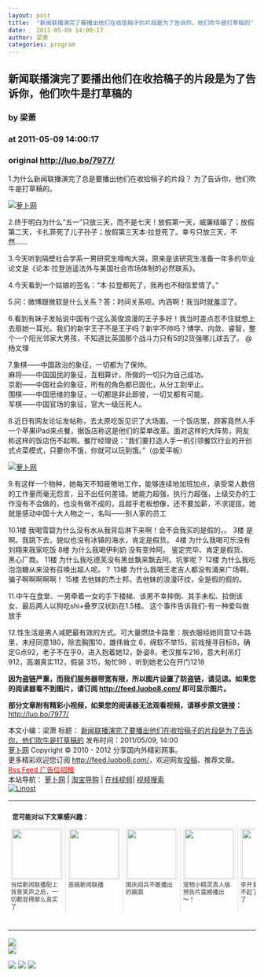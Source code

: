 ```yaml
---
layout: post
title:  "新闻联播演完了要播出他们在收拾稿子的片段是为了告诉你，他们吹牛是打草稿的"
date:   2011-05-09 14:00:17
author: 梁萧
categories: program
---
```


## 新闻联播演完了要播出他们在收拾稿子的片段是为了告诉你，他们吹牛是打草稿的
### by 梁萧
### at 2011-05-09 14:00:17
### original <http://luo.bo/7977/>

<p>1.为什么新闻联播演完了总是要播出他们在收拾稿子的片段？ 为了告诉你，他们吹牛是打草稿的。</p><p><a title="萝卜网" href="http://dulei.si/files/2011/05/08/752981ca3df60bdb475057f35423a48c.jpg"><img title="萝卜网" src="http://dulei.si/files/2011/05/08/752981ca3df60bdb475057f35423a48c.jpg" border="0" alt="萝卜网"></a></p><p>2.终于明白为什么“五一”只放三天，而不是七天！放假第一天，威廉结婚了；放假第二天，卡扎菲死了儿子孙子；放假第三天本·拉登死了。幸亏只放三天，不然……<span></span></p><p>3.今天听到隔壁社会学系一男研究生嚎啕大哭，原来是该研究生准备一年多的毕业论文是《论本·拉登逍遥法外与美国社会市场体制的必然联系》。</p><p>4.今天看到一个姑娘的签名：“本·拉登都死了，我再也不相信爱情了。”</p><p>5.问：微博跟微软是什么关系？答：时间关系呗。内涵啊！我当时就羞涩了。</p><p>6.看到有妹子发帖说中国有个这么英俊浪漫的王子多好！我当时差点忍不住就想上去扇她一耳光。我们的新宇王子不是王子吗？新宇不帅吗？博学、内敛、睿智，整个一个阳光邻家大男孩，不知道比英国那个战斗力只有5的2货强哪儿球去了。 @杨文理</p><p>7.象棋——中国政治的象征，一切都为了保帅。<br> 麻将——中国国民的象征，互相算计，所做的一切只为自己成功。<br> 京剧——中国社会的象征，所有的角色都已固化，从分工到举止。<br> 围棋——中国思维的象征，一切都是非此即彼，一切又都有可能。<br> 军棋——中国官场的象征，官大一级压死人。</p><p>8.近日有网友论坛发帖称，去太原吃饭见识了大场面。一个饭店里，顾客竟然人手一个苹果iPad来点餐，据饭店称这是他们的菜单改革。面对这样的大阵势，网友称这样的饭店伤不起啊。餐厅经理说：“我们要打造人手一机引领餐饮行业的开创式点菜模式，只要你不饿，你就可以玩到饿。”（@爱平板）</p><p><a title="萝卜网" href="http://dulei.si/files/2011/05/08/7141033fbce7f98e5d257f0513abac70.jpg"><img title="萝卜网" src="http://dulei.si/files/2011/05/08/7141033fbce7f98e5d257f0513abac70.jpg" border="0" alt="萝卜网"></a></p><p>9.有这样一个物种，她每天不知疲倦地工作，能够连续地加班加点，承受常人数倍的工作量而毫无怨言，且不出任何差错。她能力超强，执行力超强，上级交办的工作没有不会做的，也没有做不成的，且超乎老板想像，还不要加薪，不求提拔。她就是感动中国十大人物之一，名叫——别人家的员工</p><p>10.1楼 我喝雪碧为什么没有水从我背后淋下来啊！会不会我买的是假的。。 3楼 是啊。我跳下去，貌似也没有冰镇的海水，肯定是假货。 4楼 为什么我喝可乐没有刘翔来我家吃饭 8楼 为什么我喝伊利奶 没有变帅阿。 鉴定完毕、肯定是假货、 黑心厂商。 11楼 为什么我吃德芙没有黑丝飘来飘去阿。坑爹呢？ 12楼 为什么我吃泡泡糖从来没有召唤出超人呢。？ 13楼 为什么我喝王老吉人都没有涌来广场啊，骗子啊啊啊啊啊！ 15楼 去他妹的杰士邦，去他妹的浪漫环纹，全是假的假的。</p><p>11.中午在食堂、一男牵着一女的手下楼梯、该男不幸摔倒、其手未松、拉倒该女、最后两人以狗吃shi+叠罗汉状趴在1.5楼。 这个事件告诉我们-有一种爱叫做放手</p><p>12.性生活是男人减肥最有效的方式。可大量燃烧卡路里：脱衣服经她同意12卡路里，未经同意180，除去胸围10，雄伟耸立 6，绵软不举15，前戏搜寻目标8，确定G点92，老子不在乎0，进入抱着她12，卧姿8，老汉推车216，意大利吊灯912，高潮真实112，假装 315，匆忙98 ，听到她老公在开门1218</p><p><strong>因为盗链严重，而我们服务器带宽有限，所以图片设置了防盗链，请见谅。如果您的阅读器看不到图片，请订阅 <a href="http://feed.luobo8.com/">http://feed.luobo8.com/</a> 即可显示图片。</strong></p><p><strong>部分文章附有精彩小视频，如果您的阅读器无法观看视频，请移步原文链接：</strong> <a href="http://luo.bo/7977/" title="新闻联播演完了要播出他们在收拾稿子的片段是为了告诉你，他们吹牛是打草稿的">http://luo.bo/7977/</a></p> 本文小编：梁萧 标题： <a href="http://luo.bo/7977/" title="新闻联播演完了要播出他们在收拾稿子的片段是为了告诉你，他们吹牛是打草稿的">新闻联播演完了要播出他们在收拾稿子的片段是为了告诉你，他们吹牛是打草稿的</a> 发布时间：2011/05/09, 14:00 <br> <a href="http://luo.bo/" title="萝卜网 - 人人都是艺术家">萝卜网</a> Copyright ©   2010 - 2012 分享国内外精彩网事。<br> 更多精彩欢迎您订阅 <a href="http://feed.luobo8.com/">http://feed.luobo8.com/</a>，欢迎网友<a href="http://luo.bo/delivery/">投稿</a>、推荐文章。<br> <a href="http://luo.bo/contact/"><font color="red">Rss Feed 广告位招租</font></a><br> 本站导航： <a href="http://luo.bo/">萝卜网</a> | <a href="http://tao.luo.bo/">淘宝导购</a> | <a href="http://v2.luo.bo/">在线视频</a>| <a href="http://v.luo.bo/">视频搜索</a><br> <a href="http://zi.mu/linost" title="Linost"><img src="http://dulei.si/files/85fea6cdf7af3b325f3404657e6fde6e.gif" alt="Linost" border="0"></a><br><table cellspacing="0" cellpadding="3" border="0" style="clear:both"><tr><td colspan="5"><b><font size="-1" style="display:block!important;padding:20px 0 5px!important">您可能对以下文章感兴趣：</font></b></td></tr><tr><td width="106" valign="top" style="padding:5px!important;margin:0!important"> <a title="当给新闻联播配上背景笑声之后，一切都显得那么真实了" style="text-decoration:none!important" href="http://app.wumii.com/ext/redirect.htm?url=http%3A%2F%2Fluo.bo%2F7283%2F&amp;from=http%3A%2F%2Fluo.bo%2F7977%2F"> <img style="margin:0!important;padding:2px!important;border:1px solid #dddddd!important;width:100px!important;height:100px!important" src="http://static.wumii.com/site_images/2011/04/22/6166985.jpg" width="100px" height="100px"><br> <font size="-1" color="#333333" style="display:block!important;line-height:15px!important;width:106px!important;font:12px/15px arial!important;height:60px!important;margin:3px 0 0 0!important;padding:0!important;overflow:hidden!important">当给新闻联播配上背景笑声之后，一切都显得那么真实了</font> </a></td><td width="106" valign="top" style="padding:5px!important;margin:0!important;border-left:1px solid #dddddd!important"> <a title="恶搞新闻联播" style="text-decoration:none!important" href="http://app.wumii.com/ext/redirect.htm?url=http%3A%2F%2Fluo.bo%2F4648%2F&amp;from=http%3A%2F%2Fluo.bo%2F7977%2F"> <img style="margin:0!important;padding:2px!important;border:1px solid #dddddd!important;width:100px!important;height:100px!important" src="http://static.wumii.com/site_images/2011/01/29/2464264.jpg" width="100px" height="100px"><br> <font size="-1" color="#333333" style="display:block!important;line-height:15px!important;width:106px!important;font:12px/15px arial!important;height:60px!important;margin:3px 0 0 0!important;padding:0!important;overflow:hidden!important">恶搞新闻联播</font> </a></td><td width="106" valign="top" style="padding:5px!important;margin:0!important;border-left:1px solid #dddddd!important"> <a title="国庆阅兵不敢播出的画面" style="text-decoration:none!important" href="http://app.wumii.com/ext/redirect.htm?url=http%3A%2F%2Fluo.bo%2F178%2F&amp;from=http%3A%2F%2Fluo.bo%2F7977%2F"> <img style="margin:0!important;padding:2px!important;border:1px solid #dddddd!important;width:100px!important;height:100px!important" src="http://static.wumii.com/site_images/2010/11/03/651659.jpg" width="100px" height="100px"><br> <font size="-1" color="#333333" style="display:block!important;line-height:15px!important;width:106px!important;font:12px/15px arial!important;height:60px!important;margin:3px 0 0 0!important;padding:0!important;overflow:hidden!important">国庆阅兵不敢播出的画面</font> </a></td><td width="106" valign="top" style="padding:5px!important;margin:0!important;border-left:1px solid #dddddd!important"> <a title="宠物小精灵真人版预告片震撼播出～！" style="text-decoration:none!important" href="http://app.wumii.com/ext/redirect.htm?url=http%3A%2F%2Fluo.bo%2F1785%2F&amp;from=http%3A%2F%2Fluo.bo%2F7977%2F"> <img style="margin:0!important;padding:2px!important;border:1px solid #dddddd!important;width:100px!important;height:100px!important" src="http://static.wumii.com/site_images/2010/11/04/696959.jpg" width="100px" height="100px"><br> <font size="-1" color="#333333" style="display:block!important;line-height:15px!important;width:106px!important;font:12px/15px arial!important;height:60px!important;margin:3px 0 0 0!important;padding:0!important;overflow:hidden!important">宠物小精灵真人版预告片震撼播出～！</font> </a></td><td width="106" valign="top" style="padding:5px!important;margin:0!important;border-left:1px solid #dddddd!important"> <a title="李开复：你真的输不起了，别再孩子了" style="text-decoration:none!important" href="http://app.wumii.com/ext/redirect.htm?url=http%3A%2F%2Fluo.bo%2F802%2F&amp;from=http%3A%2F%2Fluo.bo%2F7977%2F"> <img style="margin:0!important;padding:2px!important;border:1px solid #dddddd!important;width:100px!important;height:100px!important" src="http://dulei.si/files/629970065d0131fcb5d2e16e9bb48067.jpg" width="100px" height="100px"><br> <font size="-1" color="#333333" style="display:block!important;line-height:15px!important;width:106px!important;font:12px/15px arial!important;height:60px!important;margin:3px 0 0 0!important;padding:0!important;overflow:hidden!important">李开复：你真的输不起了，别再孩子了</font> </a></td></tr><tr><td colspan="5" align="right"> <a style="text-decoration:none!important" href="http://www.wumii.com/widget/relatedItems.htm" title="无觅相关文章插件"> <font size="-1" color="#bbbbbb" style="display:block!important;font-family:arial!important;padding:5px 0!important;font-size:12px!important;color:#bbb!important">无觅</font> </a></td></tr></table>
<p><a href="http://feedads.g.doubleclick.net/~a/YO_SlSabu-ISW9ESRw_iFaGCpwY/0/da"><img src="http://feedads.g.doubleclick.net/~a/YO_SlSabu-ISW9ESRw_iFaGCpwY/0/di" border="0" ismap></a><br>
<a href="http://feedads.g.doubleclick.net/~a/YO_SlSabu-ISW9ESRw_iFaGCpwY/1/da"><img src="http://feedads.g.doubleclick.net/~a/YO_SlSabu-ISW9ESRw_iFaGCpwY/1/di" border="0" ismap></a></p><div>
<a href="http://feeds.feedburner.com/~ff/tamd?a=XDYnKSnLELg:rzw6oGu6EX0:yIl2AUoC8zA"><img src="http://feeds.feedburner.com/~ff/tamd?d=yIl2AUoC8zA" border="0"></a> <a href="http://feeds.feedburner.com/~ff/tamd?a=XDYnKSnLELg:rzw6oGu6EX0:qj6IDK7rITs"><img src="http://feeds.feedburner.com/~ff/tamd?d=qj6IDK7rITs" border="0"></a> <a href="http://feeds.feedburner.com/~ff/tamd?a=XDYnKSnLELg:rzw6oGu6EX0:-BTjWOF_DHI"><img src="http://feeds.feedburner.com/~ff/tamd?i=XDYnKSnLELg:rzw6oGu6EX0:-BTjWOF_DHI" border="0"></a>
</div>
